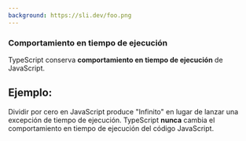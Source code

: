```yaml
---
background: https://sli.dev/foo.png
---
```

### Comportamiento en tiempo de ejecución

TypeScript conserva **comportamiento en tiempo de ejecución** de JavaScript.


## Ejemplo:

Dividir por cero en JavaScript produce "Infinito" en lugar de lanzar una excepción de tiempo de ejecución.
TypeScript **nunca** cambia el comportamiento en tiempo de ejecución del código JavaScript.

<!-- 
Esto significa que si mueve el código de JavaScript a TypeScript, está **garantizado** que se ejecutará de la misma manera, incluso si TypeScript cree que el código tiene errores de tipo.

Mantener el mismo comportamiento de tiempo de ejecución que JavaScript es una promesa fundamental de TypeScript porque significa que puede cambiar fácilmente entre los dos idiomas sin preocuparse por las diferencias sutiles que podrían hacer que su programa deje de funcionar. -->
